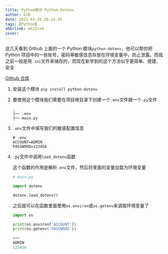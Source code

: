 ```yaml
---
title: Python模块 Python-Dotenv
author: 幻非
date: 2022-03-28 20:14:20
tags: [Python]
abbrlink: e622ce8
cover:
---
```


这几天看到 Github 上面的一个 Python 模块`python-dotenv`，他可以帮你把 Python 项目中的一些账号，密码等敏感信息存放在环境变量中，防止泄露。而我之前一般是用`.ini`文件来储存的，而现在新学到的这个方法似乎更简单、便捷、安全

[Github 仓库](https://github.com/theskumar/python-dotenv)

1. 安装这个模块
   `pip install python-dotenv `

2. 要使用这个模块我们需要在项目根目录下创建一个`.env`文件跟一个`.py`文件

    ```
    .
    ├── .env
    ├── main.py
    ```

3. `.env`文件中填写我们的敏感配置信息

    ```
    # .env
    ACCOUNT=ADMIN
    PASSWORD=123456
    ```

4. `.py`文件中调用`load_dotenv`函数

    这个函数的作用是解析`.env`文件，然后将里面的变量加载为环境变量

    ```python
    # main.py

    import dotenv

    dotenv.load_dotenv()
    ```

    之后就可以在函数里面使用`os.environ`或`os.getenv`来调取环境变量了

    ```python
    import os

    print(os.environ['ACCOUNT'])
    print(os.getenv('PASSWORD'))

    >>>
    ADMIN
    123456
    ```
